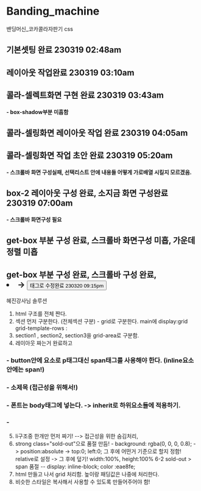 # Banding_machine
밴딩머신_코카콜라자판기 css

## 기본셋팅 완료 230319 02:48am

## 레이아웃 작업완료 230319 03:10am

## 콜라-셀렉트화면 구현 완료 230319 03:43am 
#### - box-shadow부분 미흡함

## 콜라-셀링화면 레이아웃 작업 완료 230319 04:05am

## 콜라-셀링화면 작업 초안 완료 230319 05:20am
#### - 스크롤바 화면 구성실패, 선택리스트 안에 내용들 어떻게 가로배열 시킬지 모르겠음.

## box-2 레이아웃 구성 완료, 소지금 화면 구성완료 230319 07:00am
#### - 스크롤바 화면구성 필요

## get-box 부분 구성 완료, 스크롤바 화면구성 미흡, 가운데 정렬 미흡

## get-box 부분 구성 완료, 스크롤바 구성 완료, <li> -> <button>태그로 수정완료 230320 09:15pm



혜진강사님 솔루션 
1. html 구조를 전체 짠다.
2. 섹션 먼저 구분한다. (전체섹션 구분) - grid로 구분한다. main에 display:grid grid-template-rows :
3. section1 , section2, section3을 grid-area로 구분함.
4. 레이아웃 짜는거 완료하고 
### - button안에 요소로 p태그대신 span태그를 사용해야 한다. (inline요소 안에는 span!)
### - 소제목 (접근성을 위해서!)
### - 폰트는 body태그에 넣는다. -> inherit로 하위요소들에 적용하기.
### - 
5. li구조중 한개만 먼저 짜기! --> 접근성을 위한 숨김처리,
6. strong class="sold-out"으로 품절 만듬! - background: rgba(0, 0, 0, 0.8); -> position:absolute -> top:0; left:0; 그 후에 어떤거 기준으로 할지 정함! relative로 설정 -> 그 후에 덮기! width:100%, height:100%
6-2 sold-out > span 품절 -- display: inline-block; color :eae8fe;
7. html 만들고 나서 grid 처리함.  높이랑 패딩값은 나중에 처리한다.
8. 비슷한 스타일은 복사해서 사용할 수 있도록 만들어주어야 함! 